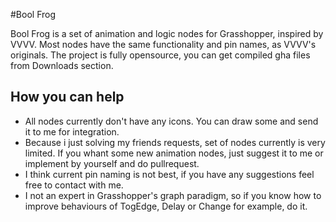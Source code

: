 #Bool Frog

Bool Frog is a set of animation and logic nodes for Grasshopper, inspired by VVVV. Most nodes have the same functionality and pin names, as VVVV's originals. The project is fully opensource, you can get compiled gha files from Downloads section.

## How you can help

* All nodes currently don't have any icons. You can draw some and send it to me for integration.
* Because i just solving my friends requests, set of nodes currently is very limited. If you whant some new animation nodes, just suggest it to me or implement by yourself and do pullrequest.
* I think current pin naming is not best, if you have any suggestions feel free to contact with me.
* I not an expert in Grasshopper's graph paradigm, so if you know how to improve behaviours of TogEdge, Delay or Change for example, do it.